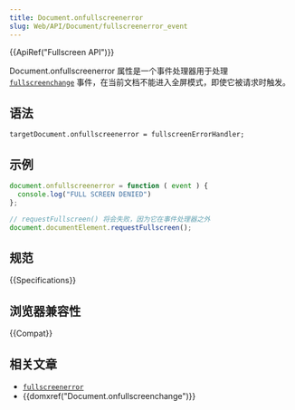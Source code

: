 ```yaml
---
title: Document.onfullscreenerror
slug: Web/API/Document/fullscreenerror_event
---
```


{{ApiRef("Fullscreen API")}}

Document.onfullscreenerror 属性是一个事件处理器用于处理 [`fullscreenchange`](/zh-CN/docs/Web/API/Document/fullscreenchange_event) 事件，在当前文档不能进入全屏模式，即使它被请求时触发。

## 语法

```plain
targetDocument.onfullscreenerror = fullscreenErrorHandler;
```

## 示例

```js
document.onfullscreenerror = function ( event ) {
  console.log("FULL SCREEN DENIED")
};

// requestFullscreen() 将会失败，因为它在事件处理器之外
document.documentElement.requestFullscreen();
```

## 规范

{{Specifications}}

## 浏览器兼容性

{{Compat}}

## 相关文章

- [`fullscreenerror`](/zh-CN/docs/Web/API/Document/fullscreenerror_event)
- {{domxref("Document.onfullscreenchange")}}
